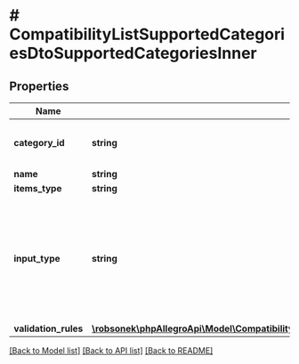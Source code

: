 # # CompatibilityListSupportedCategoriesDtoSupportedCategoriesInner

## Properties

Name | Type | Description | Notes
------------ | ------------- | ------------- | -------------
**category_id** | **string** | Identifier of the category, where you can use the compatibility list in an offer listed in the category or in all subcategories, which belongs to returned category. | [optional]
**name** | **string** | Name of supported category. | [optional]
**items_type** | **string** | Type of the compatible item. | [optional]
**input_type** | **string** | Type of the representation of compatible item. &lt;ul&gt; &lt;li&gt;&#x60;TEXT&#x60; - item on compatibility list has to be provided as plain text.&lt;/li&gt; &lt;li&gt;&#x60;ID&#x60; - item on compatibility list has to be provided as identifier of compatible product. To obtain it please use &lt;a href&#x3D;\&quot;/documentation/#tag/Compatibility-List/paths/~1sale~1compatible-products/get\&quot;&gt;compatible-products&lt;/a&gt; resource together with &#x60;itemsType&#x60; supported in particular category. &lt;/li&gt; &lt;/ul&gt; | [optional]
**validation_rules** | [**\robsonek\phpAllegroApi\Model\CompatibilityListSupportedCategoriesDtoSupportedCategoriesInnerValidationRules**](CompatibilityListSupportedCategoriesDtoSupportedCategoriesInnerValidationRules.md) |  | [optional]

[[Back to Model list]](../../README.md#models) [[Back to API list]](../../README.md#endpoints) [[Back to README]](../../README.md)
